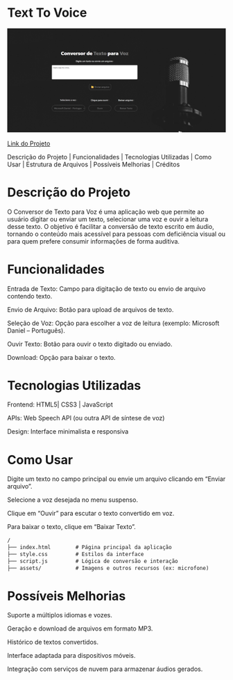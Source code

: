 # Text To Voice

![site_cafeteria.svg](https://github.com/FernandoJesuss/Text_To_Voice/blob/main/img/hometexttovoice.svg)

[Link do Projeto](https://to-text-to-voice.netlify.app/) <br>



Descrição do Projeto | Funcionalidades | Tecnologias Utilizadas | Como Usar | Estrutura de Arquivos | Possíveis Melhorias | Créditos

# Descrição do Projeto
O Conversor de Texto para Voz é uma aplicação web que permite ao usuário digitar ou enviar um texto, selecionar uma voz e ouvir a leitura desse texto. O objetivo é facilitar a conversão de texto escrito em áudio, tornando o conteúdo mais acessível para pessoas com deficiência visual ou para quem prefere consumir informações de forma auditiva.


# Funcionalidades
Entrada de Texto: Campo para digitação de texto ou envio de arquivo contendo texto.

Envio de Arquivo: Botão para upload de arquivos de texto.

Seleção de Voz: Opção para escolher a voz de leitura (exemplo: Microsoft Daniel – Português).

Ouvir Texto: Botão para ouvir o texto digitado ou enviado.

Download: Opção para baixar o texto.

# Tecnologias Utilizadas
Frontend: HTML5| CSS3 | JavaScript

APIs: Web Speech API (ou outra API de síntese de voz)

Design: Interface minimalista e responsiva

# Como Usar
Digite um texto no campo principal ou envie um arquivo clicando em “Enviar arquivo”.

Selecione a voz desejada no menu suspenso.

Clique em “Ouvir” para escutar o texto convertido em voz.

Para baixar o texto, clique em “Baixar Texto”.

````
/
├── index.html        # Página principal da aplicação
├── style.css         # Estilos da interface
├── script.js         # Lógica de conversão e interação
├── assets/           # Imagens e outros recursos (ex: microfone)

````
# Possíveis Melhorias
Suporte a múltiplos idiomas e vozes.

Geração e download de arquivos em formato MP3.

Histórico de textos convertidos.

Interface adaptada para dispositivos móveis.

Integração com serviços de nuvem para armazenar áudios gerados.
